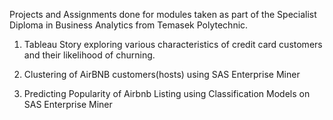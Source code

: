 Projects and Assignments done for modules taken as part of the Specialist Diploma in Business Analytics from Temasek Polytechnic.

1) Tableau Story exploring various characteristics of credit card customers and their likelihood of churning.

2) Clustering of AirBNB customers(hosts) using SAS Enterprise Miner 

3) Predicting Popularity of Airbnb Listing using Classification Models on SAS Enterprise Miner
